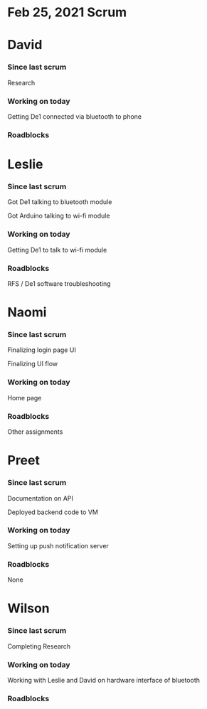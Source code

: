 # Feb 25, 2021 Scrum

# David

### Since last scrum

Research

### Working on today

Getting De1 connected via bluetooth to phone

### Roadblocks

# Leslie

### Since last scrum

Got De1 talking to bluetooth module

Got Arduino talking to wi-fi module

### Working on today

Getting De1 to talk to wi-fi module

### Roadblocks

RFS / De1 software troubleshooting

# Naomi

### Since last scrum

Finalizing login page UI

Finalizing UI flow

### Working on today

Home page

### Roadblocks

Other assignments

# Preet

### Since last scrum

Documentation on API

Deployed backend code to VM

### Working on today

Setting up push notification server

### Roadblocks

None

# Wilson

### Since last scrum

Completing Research

### Working on today

Working with Leslie and David on hardware interface of bluetooth 

### Roadblocks

